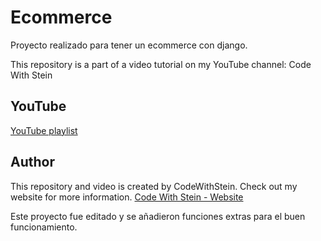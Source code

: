 # Ecommerce

Proyecto realizado para tener un ecommerce con django.

This repository is a part of a video tutorial on my YouTube channel: Code With Stein
## YouTube
[YouTube playlist](https://www.youtube.com/watch?v=EoYFWkxXxXM&list=PLpyspNLjzwBn_Rc4Vxmucte1OiZANUtE0)



## Author
This repository and video is created by CodeWithStein. Check out my website for more information.
[Code With Stein - Website](https://codewithstein.com)

Este proyecto fue editado y se añadieron funciones extras para el buen funcionamiento.

